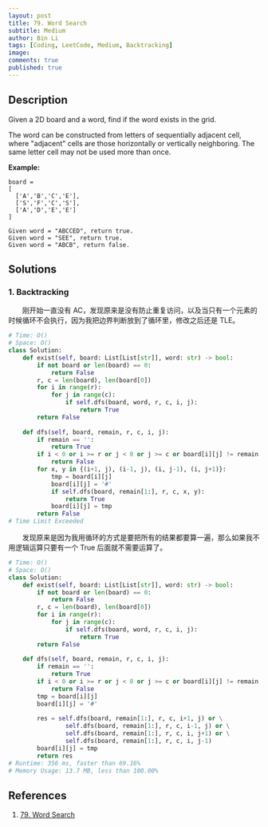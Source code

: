 ```yaml
---
layout: post
title: 79. Word Search
subtitle: Medium
author: Bin Li
tags: [Coding, LeetCode, Medium, Backtracking]
image: 
comments: true
published: true
---
```


## Description

Given a 2D board and a word, find if the word exists in the grid.

The word can be constructed from letters of sequentially adjacent cell, where "adjacent" cells are those horizontally or vertically neighboring. The same letter cell may not be used more than once.

**Example:**

```
board =
[
  ['A','B','C','E'],
  ['S','F','C','S'],
  ['A','D','E','E']
]

Given word = "ABCCED", return true.
Given word = "SEE", return true.
Given word = "ABCB", return false.
```

## Solutions
### 1. Backtracking
　　刚开始一直没有 AC，发现原来是没有防止重复访问，以及当只有一个元素的时候循环不会执行，因为我把边界判断放到了循环里，修改之后还是 TLE。

```python
# Time: O()
# Space: O()
class Solution:
    def exist(self, board: List[List[str]], word: str) -> bool:
        if not board or len(board) == 0:
            return False
        r, c = len(board), len(board[0])
        for i in range(r):
            for j in range(c):
                if self.dfs(board, word, r, c, i, j):
                    return True
        return False
    
    def dfs(self, board, remain, r, c, i, j):
        if remain == '':
            return True
        if i < 0 or i >= r or j < 0 or j >= c or board[i][j] != remain[0]:
            return False
        for x, y in {(i+1, j), (i-1, j), (i, j-1), (i, j+1)}:
            tmp = board[i][j]
            board[i][j] = '#'
            if self.dfs(board, remain[1:], r, c, x, y):
                return True
            board[i][j] = tmp
        return False
# Time Limit Exceeded
```

　　发现原来是因为我用循环的方式是要把所有的结果都要算一遍，那么如果我不用逻辑运算只要有一个 True 后面就不需要运算了。


```python
# Time: O()
# Space: O()
class Solution:
    def exist(self, board: List[List[str]], word: str) -> bool:
        if not board or len(board) == 0:
            return False
        r, c = len(board), len(board[0])
        for i in range(r):
            for j in range(c):
                if self.dfs(board, word, r, c, i, j):
                    return True
        return False
    
    def dfs(self, board, remain, r, c, i, j):
        if remain == '':
            return True
        if i < 0 or i >= r or j < 0 or j >= c or board[i][j] != remain[0]:
            return False
        tmp = board[i][j]
        board[i][j] = '#'
        
        res = self.dfs(board, remain[1:], r, c, i+1, j) or \
                self.dfs(board, remain[1:], r, c, i-1, j) or \
                self.dfs(board, remain[1:], r, c, i, j+1) or \
                self.dfs(board, remain[1:], r, c, i, j-1)
        board[i][j] = tmp
        return res
# Runtime: 356 ms, faster than 69.16% 
# Memory Usage: 13.7 MB, less than 100.00% 
```

## References
1. [79. Word Search](https://leetcode.com/problems/word-search/)


